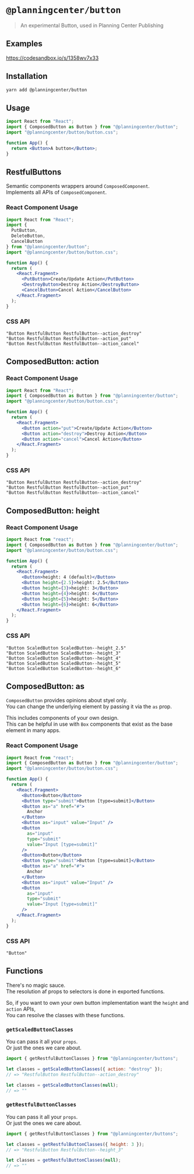 # `@planningcenter/button`

> An experimental Button, used in Planning Center Publishing

## Examples
https://codesandbox.io/s/1358wv7x33

## Installation

```bash
yarn add @planningcenter/button
```

## Usage

```jsx
import React from "React";
import { ComposedButton as Button } from "@planningcenter/button";
import "@planningcenter/button/button.css";

function App() {
  return <Button>A button</Button>;
}
```

## RestfulButtons

Semantic components wrappers around `ComposedComponent`.  
Implements all APIs of `ComposedComponent`.

### React Component Usage

```jsx
import React from "React";
import {
  PutButton,
  DeleteButton,
  CancelButton
} from "@planningcenter/button";
import "@planningcenter/button/button.css";

function App() {
  return (
    <React.Fragment>
      <PutButton>Create/Update Action</PutButton>
      <DestroyButton>Destroy Action</DestroyButton>
      <CancelButton>Cancel Action</CancelButton>
    </React.Fragment>
  );
}
```

### CSS API

```
"Button RestfulButton RestfulButton--action_destroy"
"Button RestfulButton RestfulButton--action_put"
"Button RestfulButton RestfulButton--action_cancel"
```

## ComposedButton: action

### React Component Usage

```jsx
import React from "React";
import { ComposedButton as Button } from "@planningcenter/button";
import "@planningcenter/button/button.css";

function App() {
  return (
    <React.Fragment>
      <Button action="put">Create/Update Action</Button>
      <Button action="destroy">Destroy Action</Button>
      <Button action="cancel">Cancel Action</Button>
    </React.Fragment>
  );
}
```

### CSS API

```
"Button RestfulButton RestfulButton--action_destroy"
"Button RestfulButton RestfulButton--action_put"
"Button RestfulButton RestfulButton--action_cancel"
```

## ComposedButton: height

### React Component Usage

```jsx
import React from "react";
import { ComposedButton as Button } from "@planningcenter/button";
import "@planningcenter/button/button.css";

function App() {
  return (
    <React.Fragment>
      <Button>height: 4 (default)</Button>
      <Button height={2.5}>height: 2.5</Button>
      <Button height={3}>height: 3</Button>
      <Button height={4}>height: 4</Button>
      <Button height={5}>height: 5</Button>
      <Button height={6}>height: 6</Button>
    </React.Fragment>
  );
}
```

### CSS API

```
"Button ScaledButton ScaledButton--height_2.5"
"Button ScaledButton ScaledButton--height_3"
"Button ScaledButton ScaledButton--height_4"
"Button ScaledButton ScaledButton--height_5"
"Button ScaledButton ScaledButton--height_6"
```

## ComposedButton: as

`ComposedButton` provides opinions about styel only.  
You can change the underlying element by passing it via the `as` prop.

This includes components of your own design.  
This can be helpful in use with `Box` components that exist as the base element in many apps.

### React Component Usage

```jsx
import React from "react";
import { ComposedButton as Button } from "@planningcenter/button";
import "@planningcenter/button/button.css";

function App() {
  return (
    <React.Fragment>
      <Button>Button</Button>
      <Button type="submit">Button [type=submit]</Button>
      <Button as="a" href="#">
        Anchor
      </Button>
      <Button as="input" value="Input" />
      <Button
        as="input"
        type="submit"
        value="Input [type=submit]"
      />
      <Button>Button</Button>
      <Button type="submit">Button [type=submit]</Button>
      <Button as="a" href="#">
        Anchor
      </Button>
      <Button as="input" value="Input" />
      <Button
        as="input"
        type="submit"
        value="Input [type=submit]"
      />
    </React.Fragment>
  );
}
```

### CSS API

```
"Button"
```

## Functions

There's no magic sauce.  
The resolution af props to selectors is done in exported functions.

So, if you want to own your own button implementation want the `height` and `action` APIs,  
You can resolve the classes with these functions.

### `getScaledButtonClasses`

You can pass it all your `props`.  
Or just the ones we care about.

```js
import { getRestfulButtonClasses } from "@planningcenter/buttons";

let classes = getScaledButtonClasses({ action: "destroy" });
// => "RestfulButton RestfulButton--action_destroy"

let classes = getScaledButtonClasses(null);
// => ""
```

### `getRestfulButtonClasses`

You can pass it all your `props`.  
Or just the ones we care about.

```js
import { getRestfulButtonClasses } from "@planningcenter/buttons";

let classes = getRestfulButtonClasses({ height: 3 });
// => "RestfulButton RestfulButton--height_3"

let classes = getRestfulButtonClasses(null);
// => ""
```
